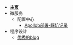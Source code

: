 - [**主页**](README.md)
- 微服务
  - 配置中心
    - [Apollob部署-踩坑记录](微服务/配置中心/apollo-踩坑记录.md)
- 程序设计
  - [优秀的blog](程序设计/优秀的blog.md)
